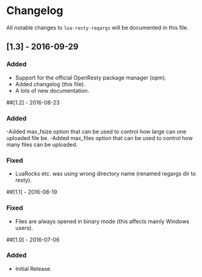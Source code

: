 # Changelog

All notable changes to `lua-resty-reqargs` will be documented in this file.

## [1.3] - 2016-09-29
### Added
- Support for the official OpenResty package manager (opm).
- Added changelog (this file).
- A lots of new documentation.

##[1.2] - 2016-08-23
### Added
-Added max_fsize option that can be used to control how large can one uploaded file be.
-Added max_files option that can be used to control how many files can be uploaded.

### Fixed
- LuaRocks etc. was using wrong directory name (renamed regargs dir to resty).

##[1.1] - 2016-08-19
### Fixed
- Files are always opened in binary mode (this affects mainly Windows users).

##[1.0] - 2016-07-06
### Added
- Initial Release.